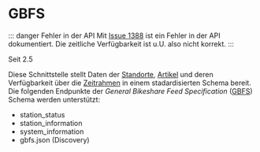 # GBFS

::: danger Fehler in der API
Mit [Issue 1388](https://github.com/wielebenwir/commonsbooking/issues/1388) ist ein Fehler in der API dokumentiert. Die zeitliche Verfügbarkeit ist u.U. also nicht korrekt.
:::

Seit 2.5

Diese Schnittstelle stellt Daten der [Standorte](/dokumentation/erste-schritte/stationen-anlegen),
[Artikel](/dokumentation/erste-schritte/artikel-anlegen) und deren Verfügbarkeit über die
[Zeitrahmen](/dokumentation/erste-schritte/buchungszeitraeume-verwalten) in einem stadardisierten Schema bereit.
Die folgenden Endpunkte der _General Bikeshare Feed Specification_ ([GBFS](https://www.gbfs.org/documentation/)) Schema werden unterstützt:

* station_status
* station_information
* system_information
* gbfs.json (Discovery)
